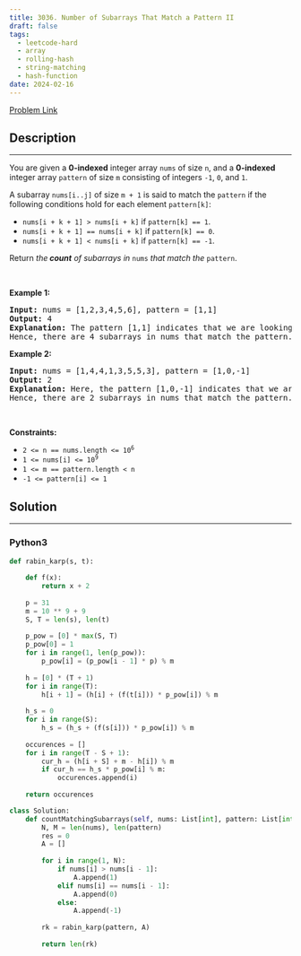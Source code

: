 ```yaml
---
title: 3036. Number of Subarrays That Match a Pattern II
draft: false
tags: 
  - leetcode-hard
  - array
  - rolling-hash
  - string-matching
  - hash-function
date: 2024-02-16
---
```


[Problem Link](https://leetcode.com/problems/number-of-subarrays-that-match-a-pattern-ii/)

## Description

---
<p>You are given a <strong>0-indexed</strong> integer array <code>nums</code> of size <code>n</code>, and a <strong>0-indexed</strong> integer array <code>pattern</code> of size <code>m</code> consisting of integers <code>-1</code>, <code>0</code>, and <code>1</code>.</p>

<p>A <span data-keyword="subarray">subarray</span> <code>nums[i..j]</code> of size <code>m + 1</code> is said to match the <code>pattern</code> if the following conditions hold for each element <code>pattern[k]</code>:</p>

<ul>
	<li><code>nums[i + k + 1] &gt; nums[i + k]</code> if <code>pattern[k] == 1</code>.</li>
	<li><code>nums[i + k + 1] == nums[i + k]</code> if <code>pattern[k] == 0</code>.</li>
	<li><code>nums[i + k + 1] &lt; nums[i + k]</code> if <code>pattern[k] == -1</code>.</li>
</ul>

<p>Return <em>the<strong> count</strong> of subarrays in</em> <code>nums</code> <em>that match the</em> <code>pattern</code>.</p>

<p>&nbsp;</p>
<p><strong class="example">Example 1:</strong></p>

<pre>
<strong>Input:</strong> nums = [1,2,3,4,5,6], pattern = [1,1]
<strong>Output:</strong> 4
<strong>Explanation:</strong> The pattern [1,1] indicates that we are looking for strictly increasing subarrays of size 3. In the array nums, the subarrays [1,2,3], [2,3,4], [3,4,5], and [4,5,6] match this pattern.
Hence, there are 4 subarrays in nums that match the pattern.
</pre>

<p><strong class="example">Example 2:</strong></p>

<pre>
<strong>Input:</strong> nums = [1,4,4,1,3,5,5,3], pattern = [1,0,-1]
<strong>Output:</strong> 2
<strong>Explanation: </strong>Here, the pattern [1,0,-1] indicates that we are looking for a sequence where the first number is smaller than the second, the second is equal to the third, and the third is greater than the fourth. In the array nums, the subarrays [1,4,4,1], and [3,5,5,3] match this pattern.
Hence, there are 2 subarrays in nums that match the pattern.
</pre>

<p>&nbsp;</p>
<p><strong>Constraints:</strong></p>

<ul>
	<li><code>2 &lt;= n == nums.length &lt;= 10<sup>6</sup></code></li>
	<li><code>1 &lt;= nums[i] &lt;= 10<sup>9</sup></code></li>
	<li><code>1 &lt;= m == pattern.length &lt; n</code></li>
	<li><code>-1 &lt;= pattern[i] &lt;= 1</code></li>
</ul>


## Solution

---
### Python3
``` py title='number-of-subarrays-that-match-a-pattern-ii'
def rabin_karp(s, t):
    
    def f(x):
        return x + 2
    
    p = 31
    m = 10 ** 9 + 9
    S, T = len(s), len(t)
    
    p_pow = [0] * max(S, T)
    p_pow[0] = 1
    for i in range(1, len(p_pow)):
        p_pow[i] = (p_pow[i - 1] * p) % m
    
    h = [0] * (T + 1)
    for i in range(T):
        h[i + 1] = (h[i] + (f(t[i])) * p_pow[i]) % m
    
    h_s = 0
    for i in range(S):
        h_s = (h_s + (f(s[i])) * p_pow[i]) % m
    
    occurences = []
    for i in range(T - S + 1):
        cur_h = (h[i + S] + m - h[i]) % m
        if cur_h == h_s * p_pow[i] % m:
            occurences.append(i)
    
    return occurences

class Solution:
    def countMatchingSubarrays(self, nums: List[int], pattern: List[int]) -> int:
        N, M = len(nums), len(pattern)
        res = 0
        A = []
        
        for i in range(1, N):
            if nums[i] > nums[i - 1]:
                A.append(1)
            elif nums[i] == nums[i - 1]:
                A.append(0)
            else:
                A.append(-1)
                
        rk = rabin_karp(pattern, A)
        
        return len(rk)
```

